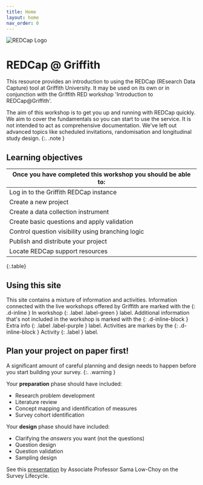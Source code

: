 ```yaml
---
title: Home
layout: home
nav_order: 0
---
```


![REDCap Logo](assets/images/redcap-logo.jpg)

# REDCap @ Griffith

This resource provides an introduction to using the REDCap (REsearch Data Capture) tool at Griffith University. It may be used on its own or in conjunction with the Griffith RED workshop 'Introduction to REDCap@Griffith'.

The aim of this workshop is to get you up and running with REDCap quickly. We aim to cover the fundamentals so you can start to use the service. It is not intended to act as comprehensive documentation. We've left out advanced topics like scheduled invitations, randomisation and longitudinal study design.
{:. .note }

## Learning objectives

| Once you have completed this workshop you should be able to: |
| ------------------------------------------------------------ |
| Log in to the Griffith REDCap instance                       |
| Create a new project                                         |
| Create a data collection instrument                          |
| Create basic questions and apply validation                  |
| Control question visibility using branching logic            |
| Publish and distribute your project                          |
| Locate REDCap support resources                              |

{:.table}

## Using this site

This site contains a mixture of information and activities. 
Information connected with the live workshops offered by Griffith are marked with the 
{: .d-inline } 
In workshop 
{: .label .label-green } label.
Additional information that's not included in the workshop is marked with the 
{: .d-inline-block } 
Extra info 
{: .label .label-purple } label.
Activities are markes by the 
{: .d-inline-block } 
Activity 
{: .label } 
label.

## Plan your project on paper first!

A significant amount of careful planning and design needs to happen before you start building your survey.
{:. .warning }

Your **preparation** phase should have included:

- Research problem development
- Literature review
- Concept mapping and identification of measures
- Survey cohort identification

Your **design** phase should have included:

- Clarifying the _answers_ you want (not the questions)
- Question design
- Question validation
- Sampling design

See this <a href="LowChoyResBaz2021.pdf">presentation</a> by Associate Professor Sama Low-Choy on the Survey Lifecycle.
